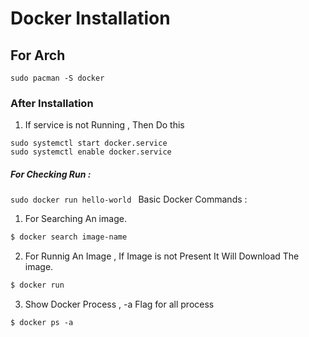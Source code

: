 # Docker Installation

## For Arch 
``
sudo pacman -S docker
``

### After Installation
1. If service is not Running , Then Do this 
```
sudo systemctl start docker.service
sudo systemctl enable docker.service
```
##### For Checking Run :
``
sudo docker run hello-world 
``
Basic Docker Commands :
1. For Searching An image.
```bash
$ docker search image-name  
```
2. For Runnig An Image , If Image is not Present It Will Download The image.
```bash
$ docker run
```
3. Show Docker Process , -a Flag for all process
```
$ docker ps -a 
```
 
  
